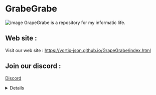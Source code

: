 # GrabeGrabe
![image](https://vortix-json.github.io/GrapeGrabe/img/logo%20grape.jpg)
GrapeGrabe is a repository for my informatic life.


## Web site : 
Visit our web site : https://vortix-json.github.io/GrapeGrabe/index.html

## Join our discord : 
[Discord]([docs/CONTRIBUTING.md](https://discord.gg/aSAGH34p76)https://discord.gg/aSAGH34p76)
<details>
  come in my discord to support me !
<d/etails>
